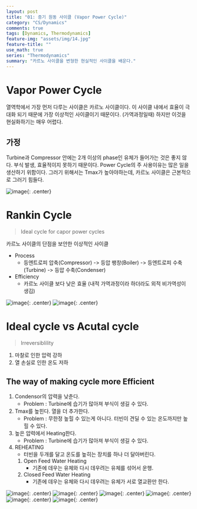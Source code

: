 ```yaml
---
layout: post
title: "01: 증기 원동 사이클 (Vapor Power Cycle)"
category: "CS/Dynamics"
comments: true
tags: [Dynamics, Thermodynamics]
feature-img: "assets/img/14.jpg"
feature-title: ""
use_math: true
series: "Thermodynamics"
summary: "카르노 사이클을 변형한 현실적인 사이클을 배운다."
---
```


# Vapor Power Cycle

열역학에서 가장 먼저 다루는 사이클은 카르노 사이클이다. 이 사이클 내에서 효율이 극대화 되기 때문에 가장 이상적인 사이클이기 때문이다. (가역과정일때) 하지만 이것을 현실화하기는 매우 어렵다.

## 가정

Turbine과 Compressor 안에는 2개 이상의 phase인 유체가 들어가는 것은 좋지 않다. 부식 발생, 효율적이지 못하기 때문이다.
Power Cycle의 주 사용이유는 많은 일을 생산하기 위함이다. 그러기 위해서는 Tmax가 높아야하는데, 카르노 사이클은 근본적으로 그러기 힘들다.

![image](https://user-images.githubusercontent.com/37871541/94916303-6a2a9a00-04e9-11eb-9da7-9d942ad18b05.png){: .center}

# Rankin Cycle

> Ideal cycle for capor power cycles

카르노 사이클의 단점을 보안한 이상적인 사이클

- Process
  - 등엔트로피 압축(Compressor) -> 등압 팽창(Boiler) -> 등엔트로피 수축(Turbine) -> 등압 수축(Condenser)
- Efficiency
  - 카르노 사이클 보다 낮은 효율 (내적 가역과정이라 하더라도 외적 비가역성이 생김)

![image](https://user-images.githubusercontent.com/37871541/94916371-875f6880-04e9-11eb-8656-d2c27a4b281d.png){: .center}
![image](https://user-images.githubusercontent.com/37871541/94916379-8af2ef80-04e9-11eb-89ac-24a7bc233a56.png){: .center}

# Ideal cycle vs Acutal cycle

> Irreversiblility

1. 마찰로 인한 압력 강하
2. 열 손실로 인한 온도 저하

## The way of making cycle more Efficient

1. Condensor의 압력을 낮춘다.
   - Problem : Turbine에 습기가 많아져 부식이 생길 수 있다.
2. Tmax를 높힌다. 열을 더 추가한다.
   - Problem : 무한정 높힐 수 있는게 아니다. 터빈이 견딜 수 있는 온도까지만 높힐 수 있다.
3. 높은 압력에서 Heating한다.
   - Problem : Turbine에 습기가 많아져 부식이 생길 수 있다.
4. REHEATING
   - 터빈을 두개를 달고 온도를 높히는 장치를 하나 더 달아버린다.
   1. Open Feed Water Heating
      - 기존에 데우는 유체와 다시 데우려는 유체를 섞어서 운행.
   2. Closed Feed Water Heating
      - 기존에 데우는 유체와 다시 데우려는 유체가 서로 열교환만 한다.

![image](https://user-images.githubusercontent.com/37871541/94916410-99410b80-04e9-11eb-8a43-54fa1e818e30.png){: .center}
![image](https://user-images.githubusercontent.com/37871541/94916420-9e05bf80-04e9-11eb-93ea-bd15cfe20577.png){: .center}
![image](https://user-images.githubusercontent.com/37871541/94916427-a1994680-04e9-11eb-82d7-430af7e4f3a8.png){: .center}
![image](https://user-images.githubusercontent.com/37871541/94916434-a4943700-04e9-11eb-8ef7-9fe676043ab6.png){: .center}
![image](https://user-images.githubusercontent.com/37871541/94916446-a827be00-04e9-11eb-9aee-ce99beb18804.png){: .center}
![image](https://user-images.githubusercontent.com/37871541/94916456-abbb4500-04e9-11eb-826a-35996c6bf120.png){: .center}
